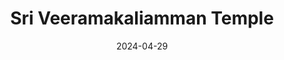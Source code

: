 ---
title: Sri Veeramakaliamman Temple
description:
date: 2024-04-29
weight: 4
resources:
    - src: DSCF4218_cover.JPG
      params:
        cover: true
---